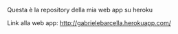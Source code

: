 Questa è la repository della mia web app su heroku

Link alla web app: http://gabrielebarcella.herokuapp.com/
